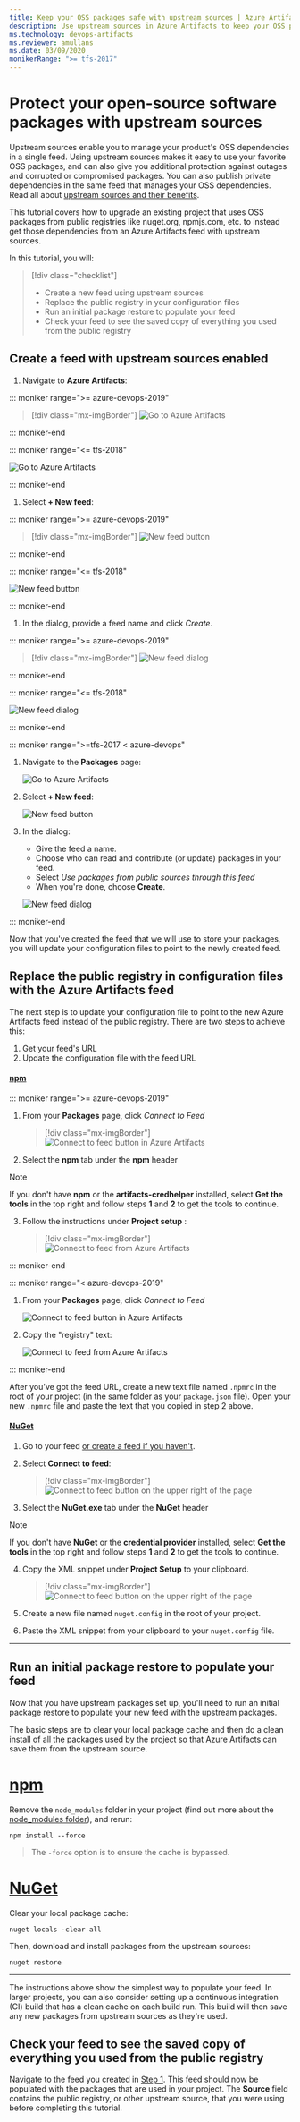 ```yaml
---
title: Keep your OSS packages safe with upstream sources | Azure Artifacts
description: Use upstream sources in Azure Artifacts to keep your OSS packages safe from failing dependencies.
ms.technology: devops-artifacts
ms.reviewer: amullans
ms.date: 03/09/2020
monikerRange: ">= tfs-2017"
---
```


# Protect your open-source software packages with upstream sources

Upstream sources enable you to manage your product's OSS dependencies in a single feed. Using upstream sources makes it easy to use your favorite OSS packages, and can also give you additional protection against outages and corrupted or compromised packages. You can also publish private dependencies in the same feed that manages your OSS dependencies. Read all about [upstream sources and their benefits](/azure/devops/artifacts/concepts/upstream-sources).

This tutorial covers how to upgrade an existing project that uses OSS packages from public registries like nuget.org, npmjs.com, etc. to instead get those dependencies from an Azure Artifacts feed with upstream sources.

In this tutorial, you will:

> [!div class="checklist"]
>
> - Create a new feed using upstream sources
> - Replace the public registry in your configuration files
> - Run an initial package restore to populate your feed
> - Check your feed to see the saved copy of everything you used from the public registry

## Create a feed with upstream sources enabled

1. Navigate to **Azure Artifacts**:

::: moniker range=">= azure-devops-2019"

> [!div class="mx-imgBorder"]
> ![Go to Azure Artifacts](../media/goto-feed-hub-azure-devops-newnav.png)

::: moniker-end

::: moniker range="<= tfs-2018"

![Go to Azure Artifacts](../media/goto-feed-hub.png)

::: moniker-end

1. Select **+ New feed**:

::: moniker range=">= azure-devops-2019"

> [!div class="mx-imgBorder"]
> ![New feed button](../media/new-feed-button-azure-devops-newnav.png)

::: moniker-end

::: moniker range="<= tfs-2018"

![New feed button](../media/new-feed-button.png)

::: moniker-end

1. In the dialog, provide a feed name and click _Create_.

::: moniker range=">= azure-devops-2019"

> [!div class="mx-imgBorder"]
> ![New feed dialog](../media/new-feed-dialog.png)

::: moniker-end

::: moniker range="<= tfs-2018"

![New feed dialog](../media/new-feed-dialog.png)

::: moniker-end

::: moniker range=">=tfs-2017 < azure-devops"

1. Navigate to the **Packages** page:

   ![Go to Azure Artifacts](../media/goto-feed-hub.png)

1. Select **+ New feed**:

   ![New feed button](../media/new-feed-button.png)

1. In the dialog:

   - Give the feed a name.
   - Choose who can read and contribute (or update) packages in your feed.
   - Select _Use packages from public sources through this feed_
   - When you're done, choose **Create**.

   ![New feed dialog](../media/new-feed-dialog.png)

::: moniker-end

Now that you've created the feed that we will use to store your packages, you will update your configuration files to point to the newly created feed.

## Replace the public registry in configuration files with the Azure Artifacts feed

The next step is to update your configuration file to point to the new Azure Artifacts feed instead of the public registry. There are two steps to achieve this:

1. Get your feed's URL
2. Update the configuration file with the feed URL

#### [npm](#tab/npm/)

::: moniker range=">= azure-devops-2019"

1. From your **Packages** page, click _Connect to Feed_

   > [!div class="mx-imgBorder"]
   > ![Connect to feed button in Azure Artifacts](../media/connect-to-feed-azure-devops-newnav.png)

2. Select the **npm** tab under the **npm** header

> [!NOTE]
> If you don't have **npm** or the **artifacts-credhelper** installed, select **Get the tools** in the top right and follow steps **1** and **2** to get the tools to continue.

3. Follow the instructions under **Project setup** :

   > [!div class="mx-imgBorder"]
   > ![Connect to feed from Azure Artifacts](../media/connect-to-feed-npm-registry-azure-devops-newnav.png)

::: moniker-end

::: moniker range="< azure-devops-2019"

1. From your **Packages** page, click _Connect to Feed_

   ![Connect to feed button in Azure Artifacts](../media/connect-to-feed.png)

2. Copy the "registry" text:

   ![Connect to feed from Azure Artifacts](../media/connect-to-feed-npm-registry.png)

::: moniker-end

After you've got the feed URL, create a new text file named `.npmrc` in the root of your project (in the same folder as your `package.json` file). Open your new `.npmrc` file and paste the text that you copied in step 2 above.

#### [NuGet](#tab/nuget/)

1. Go to your feed [or create a feed if you haven't](https://docs.microsoft.com/azure/devops/artifacts/get-started-nuget?view=azure-devops&tabs=new-nav#create-a-feed).

2. Select **Connect to feed**:

   > [!div class="mx-imgBorder"]
   > ![Connect to feed button on the upper right of the page](../media/connect-to-feed-nuget-exe-config-azure-devops-newnav.png)

3. Select the **NuGet.exe** tab under the **NuGet** header

> [!NOTE]
> If you don't have **NuGet** or the **credential provider** installed, select **Get the tools** in the top right and follow steps **1** and **2** to get the tools to continue.

4. Copy the XML snippet under **Project Setup** to your clipboard.

   > [!div class="mx-imgBorder"]
   > ![Connect to feed button on the upper right of the page](../media/connect-to-feed-azure-devops-newnav.png)

5. Create a new file named `nuget.config` in the root of your project.

6. Paste the XML snippet from your clipboard to your `nuget.config` file.

---

## Run an initial package restore to populate your feed

Now that you have upstream packages set up, you'll need to run an initial package restore to populate your new feed with the upstream packages.

The basic steps are to clear your local package cache and then do a clean install of all the packages used by the project so that Azure Artifacts can save them from the upstream source.

# [npm](#tab/npm)

Remove the `node_modules` folder in your project (find out more about the [node_modules folder](https://docs.npmjs.com/files/folders.html#node-modules)), and rerun:

```
npm install --force
```

> The `-force` option is to ensure the cache is bypassed.

# [NuGet](#tab/nuget)

Clear your local package cache:

```
nuget locals -clear all
```

Then, download and install packages from the upstream sources:

```
nuget restore
```

---

The instructions above show the simplest way to populate your feed. In larger projects, you can also consider setting up a continuous integration (CI) build that has a clean cache on each build run. This build will then save any new packages from upstream sources as they're used.

## Check your feed to see the saved copy of everything you used from the public registry

Navigate to the feed you created in [Step 1](#create-a-feed-with-upstream-sources-enabled). This feed should now be populated with the packages that are used in your project. The **Source** field contains the public registry, or other upstream source, that you were using before completing this tutorial.

